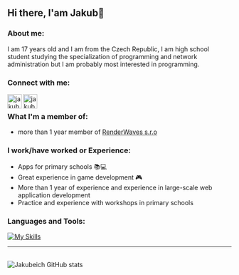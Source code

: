 ## Hi there, I'am Jakub👋

### About me:
I am 17 years old and I am from the Czech Republic, I am high school student studying the specialization of programming and network administration but I am probably most interested in programming.

### Connect with me:

[<img align="left" alt="jakub mitrega | Twitter" width="32px" src="https://cdn.jsdelivr.net/npm/simple-icons@v3/icons/twitter.svg" />][twitter]
[<img align="left" alt="jakub mitrega | Email" width="32px" src="https://icons.getbootstrap.com/assets/icons/mailbox.svg" />][email]

<br>

### What I'm a member of:
- more than 1 year member of [RenderWaves s.r.o](https://www.renderwaves.com/)

### I work/have worked or Experience:
- Apps for primary schools 📚‍💻
- Great experience in game development 🎮
- More than 1 year of experience and experience in large-scale web application development
- Practice and experience with workshops in primary schools

### Languages and Tools:

[![My Skills](https://skills.thijs.gg/icons?i=js,html,sass,java,python,flask,jquery,vue,mysql,c#)](https://skills.thijs.gg)

<hr>

\
![Jakubeich GitHub stats](https://github-readme-stats.vercel.app/api?username=Jakubeich&include_all_commits=true)

[twitter]: https://twitter.com/mitrega_jakub
[email]: mailto:jakubmitrega1@gmail.com
